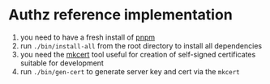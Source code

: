 # Authz reference implementation

1. you need to have a fresh install of [pnpm](https://pnpm.js.org/en/installation)
2. run `./bin/install-all` from the root directory to install all dependencies
3. you need the [mkcert](https://github.com/FiloSottile/mkcert) tool useful for creation of self-signed certificates suitable for development
4. run `./bin/gen-cert` to generate server key and cert via the `mkcert`
